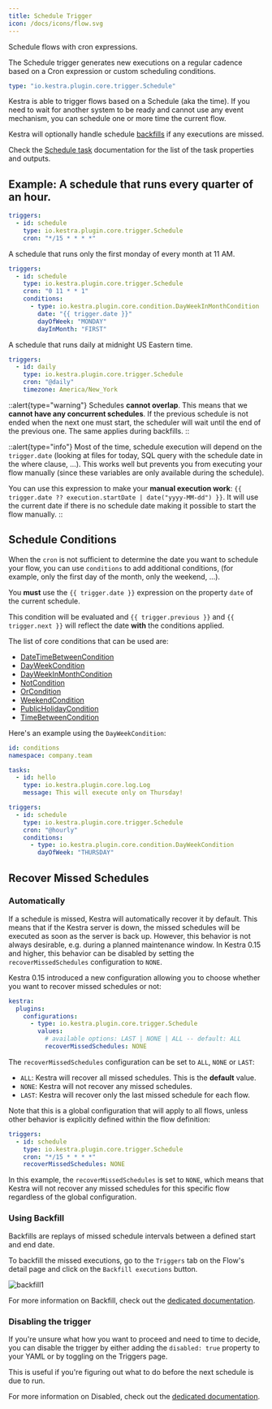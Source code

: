 ```yaml
---
title: Schedule Trigger
icon: /docs/icons/flow.svg
---
```


Schedule flows with cron expressions.

The Schedule trigger generates new executions on a regular cadence based on a Cron expression or custom scheduling conditions.

```yaml
type: "io.kestra.plugin.core.trigger.Schedule"
```

Kestra is able to trigger flows based on a Schedule (aka the time). If you need to wait for another system to be ready and cannot use any event mechanism, you can schedule one or more time the current flow.

Kestra will optionally handle schedule [backfills](/docs/concepts/backfill) if any executions are missed.

Check the [Schedule task](/plugins/core/triggers/io.kestra.plugin.core.trigger.Schedule) documentation for the list of the task properties and outputs.


## Example: A schedule that runs every quarter of an hour.

```yaml
triggers:
  - id: schedule
    type: io.kestra.plugin.core.trigger.Schedule
    cron: "*/15 * * * *"
```

A schedule that runs only the first monday of every month at 11 AM.

```yaml
triggers:
  - id: schedule
    type: io.kestra.plugin.core.trigger.Schedule
    cron: "0 11 * * 1"
    conditions:
      - type: io.kestra.plugin.core.condition.DayWeekInMonthCondition
        date: "{{ trigger.date }}"
        dayOfWeek: "MONDAY"
        dayInMonth: "FIRST"
```

A schedule that runs daily at midnight US Eastern time.

```yaml
triggers:
  - id: daily
    type: io.kestra.plugin.core.trigger.Schedule
    cron: "@daily"
    timezone: America/New_York
```

::alert{type="warning"}
Schedules **cannot overlap**. This means that we **cannot have any concurrent schedules**. If the previous schedule is not ended when the next one must start, the scheduler will wait until the end of the previous one. The same applies during backfills.
::

::alert{type="info"}
Most of the time, schedule execution will depend on the `trigger.date` (looking at files for today, SQL query with the schedule date in the where clause, ...). This works well but prevents you from executing your flow manually (since these variables are only available during the schedule).

You can use this expression to make your **manual execution work**: `{{ trigger.date ?? execution.startDate | date("yyyy-MM-dd") }}`. It will use the current date if there is no schedule date making it possible to start the flow manually.
::


## Schedule Conditions

When the `cron` is not sufficient to determine the date you want to schedule your flow, you can use `conditions` to add additional conditions, (for example, only the first day of the month, only the weekend, ...).

You **must** use the `{{ trigger.date }}` expression on the property `date` of the current schedule.

This condition will be evaluated and `{{ trigger.previous }}` and `{{ trigger.next }}` will reflect the date **with** the conditions applied.

The list of core conditions that can be used are:

 - [DateTimeBetweenCondition](/plugins/core/conditions/io.kestra.plugin.core.condition.DateTimeBetweenCondition)
 - [DayWeekCondition](/plugins/core/conditions/io.kestra.plugin.core.condition.DayWeekCondition)
 - [DayWeekInMonthCondition](/plugins/core/conditions/io.kestra.plugin.core.condition.DayWeekInMonthCondition)
 - [NotCondition](/plugins/core/conditions/io.kestra.plugin.core.condition.NotCondition)
 - [OrCondition](/plugins/core/conditions/io.kestra.plugin.core.condition.OrCondition)
 - [WeekendCondition](/plugins/core/conditions/io.kestra.plugin.core.condition.WeekendCondition)
 - [PublicHolidayCondition](/plugins/core/conditions/io.kestra.plugin.core.condition.publicholidaycondition)
 - [TimeBetweenCondition](/plugins/core/conditions/io.kestra.plugin.core.condition.timebetweencondition)

Here's an example using the `DayWeekCondition`:

```yaml
id: conditions
namespace: company.team

tasks:
  - id: hello
    type: io.kestra.plugin.core.log.Log
    message: This will execute only on Thursday!

triggers:
  - id: schedule
    type: io.kestra.plugin.core.trigger.Schedule
    cron: "@hourly"
    conditions:
      - type: io.kestra.plugin.core.condition.DayWeekCondition
        dayOfWeek: "THURSDAY"
```

## Recover Missed Schedules

### Automatically

If a schedule is missed, Kestra will automatically recover it by default. This means that if the Kestra server is down, the missed schedules will be executed as soon as the server is back up. However, this behavior is not always desirable, e.g. during a planned maintenance window. In Kestra 0.15 and higher, this behavior can be disabled by setting the `recoverMissedSchedules` configuration to `NONE`.

Kestra 0.15 introduced a new configuration allowing you to choose whether you want to recover missed schedules or not:

```yaml
kestra:
  plugins:
    configurations:
      - type: io.kestra.plugin.core.trigger.Schedule
        values:
          # available options: LAST | NONE | ALL -- default: ALL
          recoverMissedSchedules: NONE
```

The `recoverMissedSchedules` configuration can be set to `ALL`, `NONE` or `LAST`:
- `ALL`: Kestra will recover all missed schedules. This is the **default** value.
- `NONE`: Kestra will not recover any missed schedules.
- `LAST`: Kestra will recover only the last missed schedule for each flow.

Note that this is a global configuration that will apply to all flows, unless other behavior is explicitly defined within the flow definition:

```yaml
triggers:
  - id: schedule
    type: io.kestra.plugin.core.trigger.Schedule
    cron: "*/15 * * * *"
    recoverMissedSchedules: NONE
```

In this example, the `recoverMissedSchedules` is set to `NONE`, which means that Kestra will not recover any missed schedules for this specific flow regardless of the global configuration.

### Using Backfill

Backfills are replays of missed schedule intervals between a defined start and end date. 

To backfill the missed executions, go to the `Triggers` tab on the Flow's detail page and click on the `Backfill executions` button.

![backfill1](/docs/workflow-components/backfill1.png) 

For more information on Backfill, check out the [dedicated documentation](../../05.concepts/08.backfill.md).

### Disabling the trigger

If you're unsure what how you want to proceed and need to time to decide, you can disable the trigger by either adding the `disabled: true` property to your YAML or by toggling on the Triggers page.

This is useful if you're figuring out what to do before the next schedule is due to run.

For more information on Disabled, check out the [dedicated documentation](../16.disabled.md).
